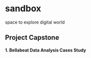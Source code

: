# sandbox
space to explore digital world 

## Project Capstone
#### 1. Bellabeat Data Analysis Cases Study
